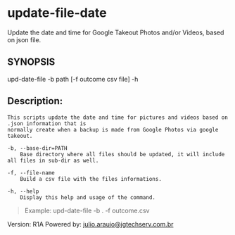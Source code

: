 # update-file-date
Update the date and time for Google Takeout Photos and/or Videos, based on json file.

## SYNOPSIS
   upd-date-file -b path [-f outcome csv file] -h 

## Description:
    This scripts update the date and time for pictures and videos based on .json information that is 
    normally create when a backup is made from Google Photos via google takeout.

    -b, --base-dir=PATH
        Base directory where all files should be updated, it will include all files in sub-dir as well.

    -f, --file-name
        Build a csv file with the files informations.

    -h, --help
        Display this help and usage of the command.

> Example:
	upd-date-file -b . -f outcome.csv

Version: R1A
Powered by: julio.araujo@jgtechserv.com.br
